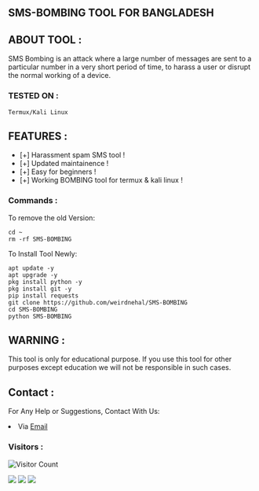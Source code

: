 

## SMS-BOMBING TOOL FOR BANGLADESH

## ABOUT TOOL :
SMS Bombing is an attack where a large number of messages are sent to a particular number in a very short period of time, to harass a user or disrupt the normal working of a device.


### TESTED ON :

    Termux/Kali Linux


## FEATURES :
* [+] Harassment spam SMS tool !
* [+] Updated maintainence !
* [+] Easy for beginners !
* [+] Working BOMBING tool for termux & kali linux !

### Commands :
To remove the old Version:
``` shell script
cd ~
rm -rf SMS-BOMBING
```
To Install Tool Newly:

``` shell script
apt update -y
apt upgrade -y
pkg install python -y
pkg install git -y
pip install requests
git clone https://github.com/weirdnehal/SMS-BOMBING
cd SMS-BOMBING
python SMS-BOMBING
```

## WARNING :

This tool is only for educational purpose. If you use this tool for other purposes except education we will not be responsible in such cases.


## Contact :
For Any Help or Suggestions, Contact With Us:
<li> Via <a href="mailto: misterweird10@gmail.com">Email</a>


### Visitors :

![Visitor Count](https://profile-counter.glitch.me/weirdnehal/count.svg)



<p align="left">
  <a href="https://github.com/weirdnehal" target="_blank"><img src="https://img.shields.io/badge/Github-weirdnehal-green?style=for-the-badge&logo=github"></a>
  <a href="https://www.instagram.com/nehalahmed.10" target="_blank"><img src="https://img.shields.io/badge/IG-%40Nehal Ahmed-red?style=for-the-badge&logo=instagram"></a>
  <a href="https://m.me/nehal.ahmed6" target="_blank"><img src="https://img.shields.io/badge/Chat-Messenger-blue?style=for-the-badge&logo=messenger"></a>
</p>




  
  
  
  
